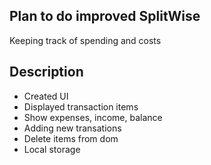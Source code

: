 ## Plan to do improved SplitWise

Keeping track of spending and costs

## Description

- Created UI
- Displayed transaction items 
- Show expenses, income, balance
- Adding new transations
- Delete items from dom
- Local storage

